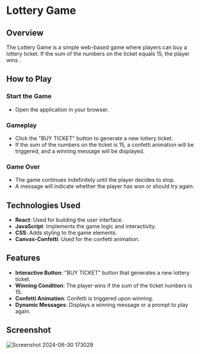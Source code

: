# Lottery Game

## Overview
The Lottery Game is a simple web-based game where players can buy a lottery ticket. If the sum of the numbers on the ticket equals 15, the player wins .

## How to Play

### Start the Game
- Open the application in your browser.

### Gameplay
- Click the "BUY TICKET" button to generate a new lottery ticket.
- If the sum of the numbers on the ticket is 15, a confetti animation will be triggered, and a winning message will be displayed.

### Game Over
- The game continues indefinitely until the player decides to stop.
- A message will indicate whether the player has won or should try again.

## Technologies Used
- **React**: Used for building the user interface.
- **JavaScript**: Implements the game logic and interactivity.
- **CSS**: Adds styling to the game elements.
- **Canvas-Confetti**: Used for the confetti animation.

## Features
- **Interactive Button**: "BUY TICKET" button that generates a new lottery ticket.
- **Winning Condition**: The player wins if the sum of the ticket numbers is 15.
- **Confetti Animation**: Confetti is triggered upon winning.
- **Dynamic Messages**: Displays a winning message or a prompt to play again.

## Screenshot
![Screenshot 2024-06-30 173029](https://github.com/KUNALCHOURE/LOTTERY_TICKET/assets/147177836/76f81511-211f-41ce-b233-148abda701ed)

